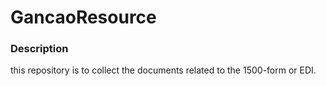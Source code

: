 # GancaoResource

### Description

this repository is to collect the documents related to the 1500-form or EDI.


